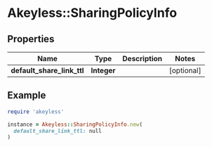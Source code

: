 # Akeyless::SharingPolicyInfo

## Properties

| Name | Type | Description | Notes |
| ---- | ---- | ----------- | ----- |
| **default_share_link_ttl** | **Integer** |  | [optional] |

## Example

```ruby
require 'akeyless'

instance = Akeyless::SharingPolicyInfo.new(
  default_share_link_ttl: null
)
```

